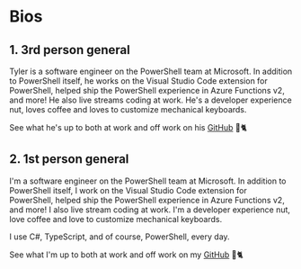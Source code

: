 # Bios

## 1. 3rd person general

Tyler is a software engineer on the PowerShell team at Microsoft.
In addition to PowerShell itself,
he works on the Visual Studio Code extension for PowerShell,
helped ship the PowerShell experience in Azure Functions v2,
and more!
He also live streams coding at work.
He's a developer experience nut,
loves coffee and loves to customize mechanical keyboards.

See what he's up to both at work and off work on his [GitHub](https://github.com/TylerLeonhardt) 🐙🐈

## 2. 1st person general

I'm a software engineer on the PowerShell team at Microsoft.
In addition to PowerShell itself,
I work on the Visual Studio Code extension for PowerShell,
helped ship the PowerShell experience in Azure Functions v2,
and more!
I also live stream coding at work.
I'm a developer experience nut,
love coffee and love to customize mechanical keyboards.

I use C#, TypeScript, and of course, PowerShell, every day.

See what I'm up to both at work and off work on my [GitHub](https://github.com/TylerLeonhardt) 🐙🐈
